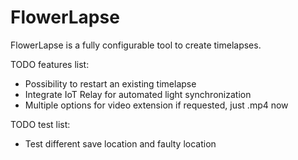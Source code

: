 # FlowerLapse
FlowerLapse is a fully configurable tool to create timelapses.


TODO features list:
- Possibility to restart an existing timelapse
- Integrate IoT Relay for automated light synchronization
- Multiple options for video extension if requested, just .mp4 now

TODO test list:
- Test different save location and faulty location
